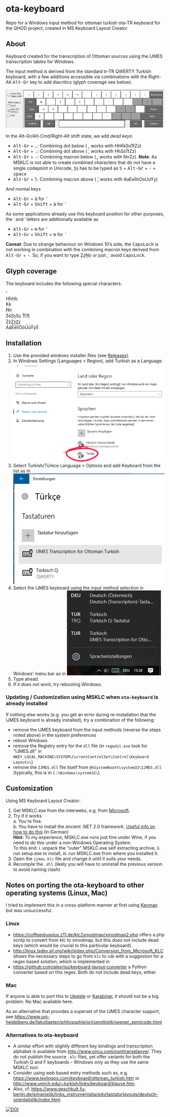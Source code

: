 # ota-keyboard
Repo for a Windows input method for ottoman turkish ota-TR keyboard for the QHOD project, created in MS Keyboard Layout Creator

## About

Keyboard created for the transcription of Ottoman sources using the IJMES transcription tables for Windows.

The input method is derived from the standard tr-TR QWERTY Turkish keyboard, with a few additions accessible via combinations with the Right-Alt <kbd>Alt-Gr</kbd> key to add diacritics (glyph coverage see below).

![MSKLC screenshot of IJMES Keyboard](ijmes.png "Screenshot")

In the Alt-Gr/Alt-Cmd/Right-Alt shift state, we add *dead keys*: 

- <kbd>Alt-Gr</kbd> + <kbd>,</kbd>: Combining dot below ( ̣, works with HhKkSsTtZz) 
- <kbd>Alt-Gr</kbd> + <kbd>.</kbd>: Combining dot above ( ̇, works with HhSsTtZz) 
- <kbd>Alt-Gr</kbd> + <kbd>-</kbd>: Combining macron below ( ̱, works with NnZz). **Note**: As MSKLC is not able to create combined characters that do not have a single codepoint in Unicode, S̠s̠ has to be typed as <kbd>S</kbd> + <kbd>Alt-Gr</kbd> + <kbd>-</kbd> + <kbd>space</kbd>
- <kbd>Alt-Gr</kbd> + <kbd>l</kbd>: Combining macron above ( ̄, works with AaEeİIiıOoUuYy) 

And normal keys

- <kbd>Alt-Gr</kbd> + <kbd>ä</kbd> for <kbd>ʿ</kbd>
- <kbd>Alt-Gr</kbd> + <kbd>Shift</kbd> + <kbd>ä</kbd> for <kbd>ʾ</kbd>

As some applications already use this keyboard position for other purposes, the ʿ and ʾ letters are additionally available as 

- <kbd>Alt-Gr</kbd> + <kbd>m</kbd> for <kbd>ʿ</kbd>
- <kbd>Alt-Gr</kbd> + <kbd>Shift</kbd> + <kbd>m</kbd> for <kbd>ʾ</kbd>

**Caveat**: Due to strange behaviour on Windows 10’s side, the <kbd>CapsLock</kbd> is not working in combination with the combining macron keys derived from <kbd>Alt-Gr</kbd> + <kbd>-</kbd>. So, if you want to type ẔẕṈṉ or just ̱ : avoid <kbd>CapsLock</kbd>. 


## Glyph coverage

The keyboard includes the following special characters. 

ʾʿ  
ḢḣḤḥ  
Ḳḳ  
̠Nn̠  
ṠṡṢṣ̠Ss̠
ṪṫṬṭ  
ŻżẒẓ̠Z̠z̠  
ĀāĒēĪīŌōŪūȲȳīĪ  


## Installation

1. Use the provided windows installer files (see [Releases](https://github.com/QHOD/ota-keyboard/releases)).
2. In Windows Settings (Languages > Region), add Turkish as a Language. 
![Windows 10 settings screenshot](win_einstellungen.png "Screenshot")
3. Select Turkish/Türkce Language > Options and add Keyboard from the list as in 
![Windows 10 settings screenshot](keyboard-settings-IJMES.png "Screenshot")
4. Select the IJMES keyboard using the input method selection in Windows’ menu bar as in 
![Windows 10 settings screenshot](win_sprachmenu.png "Screenshot")
4. Type ahead. 
5. If it does not work, try rebooting Windows.

### Updating / Customization using MSKLC when `ota-keyboard` is already installed

If nothing else works (e.g. you get an error during re-installation that the IJMES keyboard is already installed), try a combination of the following: 

- remove the IJMES keyboard from the input methods (reverse the steps noted above) in the system preferences
- reboot Windows
- remove the Registry entry for the `dll` file (in `regedit.exe` look for "IJMES.dll" in  `HKEY_LOCAL_MACHINE\SYSTEM\CurrentControlSet\Control\Keyboard Layouts\`)
- remove the `IJMES.dll` file itself from `@%SystemRoot%\system32\IJMES.dll` (typically, this is in `C:\Windows\system32\`)


## Customization 

Using MS Keyboard Layout Creator: 

1. Get MSKLC.exe from the interwebs, e.g. from <a href="https://www.microsoft.com/en-us/download/details.aspx?id=102134">Microsoft</a>.
2. Try if it works  
    a. You're fine.  
    b. You have to install the ancient .NET 2.0 framework. [Useful info on how to do this](https://www.windows-faq.de/2016/10/30/net-framework-2-0-und-3-5-unter-windows-10-installieren/) (in German)  
    **Hint:** To my experience, MSKLC.exe runs just fine under Wine, if you need to do this under a non-Windows Operating System.  
    To this end: i. unpack the "outer" MSKLC.exe self extracting archive, ii. run setup.exe to install, iii. run MSKLC.exe from where you installed it.
3. Open the `ijmes.klc` file and change it until it suits your needs. 
4. Recompile the `.dll` (likely you will have to uninstall the previous version to avoid naming clash)

## Notes on porting the ota-keyboard to other operating systems (Linux, Mac)

I tried to implement this in a cross-platform manner at first using [Keyman](https://keyman.com/) but was unsuccessful.

### Linux

- <https://coffeeplusplus.z11.de/klc2xmodmap/xmodmap2.php> offers a php scritp to convert from klc to xmodmap, but this does not include dead keys (which would be crucial to this particular keyboard). 
- <http://linux.lsdev.sil.org/wiki/index.php/Conversion_from_Microsoft_KLC> shows the necessary steps to go from `klc` to `xdb` with a suggestion for a regex based solution, which is implemented in 
- <https://github.com/alexriss/keyboard-layout-converter> a Python converter based on this regex. Both do not include dead keys, either. 

### Mac

If anyone is able to port this to [Ukelele](https://software.sil.org/ukelele/) or [Karabiner](https://karabiner-elements.pqrs.org/), it should not be a big problem. No Mac available here. 

As an alternative that provides a superset of the IJMES character support, see https://www.uni-heidelberg.de/fakultaeten/philosophie/ori/semitistik/seeger_semicode.html

### Alternatives to ota-keyboard

- A similar effort with slightly different key bindings and transcription alphabet is available from <http://www.oncu.com/osmtransklavye/>. They do not publish the source `.klc` files, yet offer variants for both the Turkish Q and F keyboards – Windows only as they use the same MSKLC tool. 
- Consider using web based entry methods such as, e.g. <https://www.lexilogos.com/keyboard/ottoman_turkish.htm> or <http://www.umich.edu/~turkish/links/keyboard/klavye.htm>. 
- Also, cf. https://www.geschkult.fu-berlin.de/e/iranistik/links_instrumentalia/edv/tastaturlayouts/deutsch-orientalistik/index.html


[![DOI](https://zenodo.org/badge/296548770.svg)](https://zenodo.org/badge/latestdoi/296548770)

